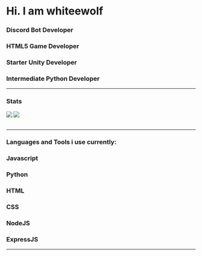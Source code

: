 # Hi. I am whiteewolf

### Discord Bot Developer
### HTML5 Game Developer
### Starter Unity Developer
### Intermediate Python Developer
---

### Stats
<img src="https://github-readme-stats.vercel.app/api/?username=whiteewolf&count_private=true&theme=tokyonight&showicons=true" align="left">

<img src="https://github-readme-stats.vercel.app/api/top-langs/?username=whiteewolf&langs_count=5&theme=tokyonight" align="left"><br>
<br>

---
### Languages and Tools i use currently:

<h3><strong>Javascript</strong></h3>
<h3><strong>Python</strong></h3>
<h3><strong>HTML</strong></h3>
<h3><strong>CSS</strong></h3>
<h3><strong>NodeJS</strong></h3>
<h3><strong>ExpressJS</strong></h3>

---
